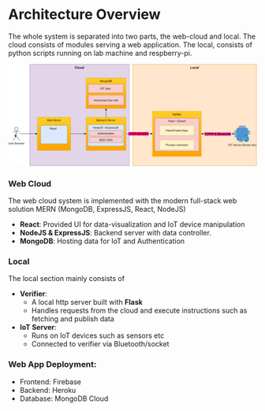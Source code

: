 # Architecture Overview

The whole system is separated into two parts, the web-cloud and local.  The cloud consists of modules serving a web application. The local, consists of python scripts running on lab machine and respberry-pi.



![architecture diagram](.gitbook/assets/untitled-diagram-4-.png)

### Web Cloud 

The web cloud  system is implemented with the modern full-stack web solution MERN (MongoDB, ExpressJS, React, NodeJS)

- **React**: Provided UI for data-visualization and IoT device manipulation
- **NodeJS & ExpressJS**:  Backend server with data controller.
- **MongoDB**: Hosting data for IoT and Authentication 

### Local

The local section mainly consists of

- **Verifier**:
  - A local http server built with **Flask** 
  - Handles requests from the cloud and execute instructions such as fetching and publish data
- **IoT Server**: 
  - Runs on IoT devices such as sensors etc
  - Connected to verifier via Bluetooth/socket

### Web App Deployment:

- Frontend: Firebase
- Backend: Heroku
- Database: MongoDB Cloud

